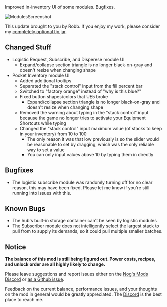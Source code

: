 Improved in-inventory UI of some modules. Bugfixes.




![ModulesScreenshot](https://i.imgur.com/wMzIAYp.png)

This update brought to you by Robb.
If you enjoy my work, please consider my [completely optional tip jar](https://ko-fi.com/robb4).

## Changed Stuff

- Logistic Request, Subscribe, and Disperese module UI
  - Expand/collapse section triangle is no longer black-on-gray and doesn't resize when changing shape
- Pocket Inventory module UI
  - Added additional tooltips
  - Separated the "stack control" input from the fill percent bar
  - Switched to "factory orange" instead of "why is this blue?"
  - Fixed button shapes/colors that UE5 broke
    - Expand/collapse section triangle is no longer black-on-gray and doesn't resize when changing shape
  - Removed the warning about typing in the "stack control" input because
    the game no longer tries to activate your Equipment Shortcuts while typing
  - Changed the "stack control" input maximum value (of stacks to keep in your inventory) from 10 to 100
    - The only reason it was that low previously is so the slider would be reasonable to set by dragging,
      which was the only reliable way to set a value
    - You can only input values above 10 by typing them in directly

## Bugfixes

- The logistic subscribe module was randomly turning off for no clear reason, this may have been fixed. Please let me know if you're still running into issues with this.

## Known Bugs

- The hub's built-in storage container can't be seen by logistic modules
- The Subscriber module does not intelligently select the largest stack to pull from to supply its demands, so it could pull multiple smaller batches.

## Notice

**The balance of this mod is still being figured out. Power costs, recipes, and unlock order are all highly likely to change.**

Please leave suggestions and report issues either on the [Nog's Mods Discord](http://discord.gg/zqp6U7Y7Nu) or [as a Github issue](https://github.com/budak7273/ArmorModules/issues/new/choose).

Feedback on the current balance, performance issues, and your thoughts on the mod in general would be greatly appreciated. The [Discord](http://discord.gg/zqp6U7Y7Nu) is the best place to reach me.
